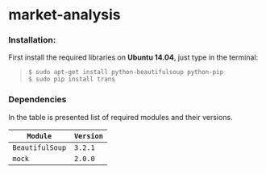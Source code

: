 # market-analysis

### Installation:

First install the required libraries
on **Ubuntu 14.04**, just type in the terminal:
> `$ sudo apt-get install python-beautifulsoup python-pip`<br>
> `$ sudo pip install trans`

### Dependencies

In the table is presented list of required modules and their versions.

| `Module` | `Version`|
|---| --- |
| `BeautifulSoup` | `3.2.1` |
| `mock` | `2.0.0` |

 

